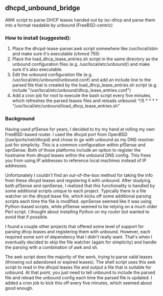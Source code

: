 ## dhcpd_unbound_bridge
AWK script to parse DHCP leases handed out by isc-dhcp and parse them into a format readable by unbound (FreeBSD-centric)

### How to install (suggested):

1. Place the dhcpd-lease-parser.awk script somewhere like /usr/local/sbin and make sure it's executable (chmod 755)
2. Place the load_dhcp_lease_entries.sh script in the same directory as the unbound configuration files (e.g. /usr/local/etc/unbound/) and make sure it's also executable.
3. Edit the unbound configuration file (e.g. /usr/local/etc/unbound/unbound.conf) and add an include line to the parsed file that is created by the load_dhcp_lease_entries.sh script (e.g. include "/usr/local/etc/unbound/dhcp_lease_entries.conf")
4. Add a cron job for root to execute the bash script every five minutes, which refreshes the parsed leases files and reloads unbound: */5     *       *       *       *       "/usr/local/etc/unbound/load_dhcp_lease_entries.sh"


### Background

Having used pfSense for years, I decided to try my hand at rolling my own FreeBSD-based router. I used the dhcpd port from OpenBSD (/usr/ports/net/dhcpd) and chose to go with unbound as my DNS resolver just for simplicity. This is a common configuration within pfSense and opnSense. Both of those platforms include an option to register the hostname from dhcpd leases within the unbound DNS config. This frees you from using IP addresses to reference local machines instead of IP addresses.

Unfortunately I couldn't find an out-of-the-box method for taking the info from these dhcpd leases and registering it with unbound. After studying both pfSense and opnSense, I realized that this functionality is handled by some additional scripts unique to each project. Typically there is a file watcher on the dhcpd lease file, which kicks off some additional parsing scripts each time the file is modified. opnSense seemed like it was using Python-based scripts, while pfSense seemed to be relying on a much older Perl script. I thought about installing Python on my router but wanted to avoid that if possible.

I found a couple other projects that offered some level of support for parsing dhcp leases and registering them with unbound. However, each required some sort of dependency that I didn't really want. That's when I eventually decided to skip the file watcher (again for simplicity) and handle the parsing with a combination of awk and sh.

The awk script does the majority of the work, trying to parse valid leases (throwing out adandoned or expired leases). The shell script uses this awk script to read in the dhcpd leases file and output a file that is suitable for unbound. At that point, you just need to tell unbound to include the parsed file and reload the unbound config each time the parsed file is updated. I added a cron job to kick this off every five minutes, which seemed about good enough.
